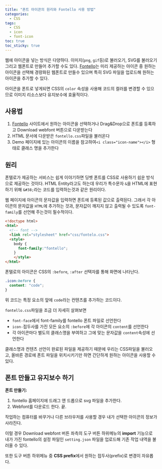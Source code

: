 ```yaml
---
title: "폰트 아이콘의 원리와 Fontello 사용 방법"
categories:
  - CSS
tags:
  - CSS
  - icon
  - font-icon
toc: true
toc_sticky: true
---
```


웹에 아이콘을 넣는 방식은 다양하다. 이미지(`png`, `gif`등)로 불러오기, SVG를 불러오기 그리고 웹폰트로 만들어 추가할 수도 있다. [Fontello](fontello.com)는 미리 제공하는 아이콘 중 원하는 아이콘을 선택해 경량화된 웹폰트로 만들수 있으며 특히 SVG 파일을 업로드해 원하는 아이콘을 추가할 수 있다.

아이콘을 폰트로 넣게되면 CSS의 `color` 속성을 사용해 코드의 컬러를 변경할 수 있으므로 이미지 리소스보다 유지보수에 효율적이다.

## 사용법

1. [Fontello](fontello.com) 사이트에서 원하는 아이콘을 선택하거나 Drag&Drop으로 폰트를 등록하고 Download webfont 버튼으로 다운받는다
2. HTML 문서에 다운받은 `fontello.css`파일을 불러온다
3. Demo 페이지에 있는 아이콘의 이름을 참고하여`<i class="icon-name"></i>` 형태로 클래스 명을 추가한다

## 원리

폰텔로가 제공하는 서비스는 쉽게 이야기하면 딩벳 폰트를 CSS로 사용하기 쉽운 방식으로 제공하는 것이다. HTML Entity라고도 하는데 우리가 특수문자 `&`을 HTML에 표현하기 위해 `&#38;`라는 코드를 입력하는것과 같은 원리이다.

웹 페이지에 아이콘의 문자값을 입력하면 폰트에 등록된 값으로 출력된다. 그래서 각 아이콘의 문자값을 `HTML`에 추가하는 것과, 문자값이 깨지지 않고 출력될 수 있도록  `font-family`를 선언해 주는것이 필수적이다.

```html
<!doctype html>
<html>
  <!-- font -->
  <link rel="stylesheet" href="css/fontelo.css">
  <style>
    body {
      font-family:"fontello";
    }
 	</style>
</html>
```

폰텔로의 아이콘은 CSS의  `:before`, `:after` 선택자를 통해 화면에 나타난다.

```css
.icon:before {
  content: "code";
}
```

위 코드는 특정 요소의 앞에 `code`라는 컨텐츠를 추가하는 코드이다.

`fontello.css`파일을 조금 더 자세히 살펴보면

* `font-face`에서 font-family를 fontello 폰트 파일로 선언한다
* `icon-`접두사를 가진 모든 요소의 `:before`에 각 아이콘의 `content`를 선언한다
* 각 아이콘마다 별도의 클래스명을 부여하고 그에 맞는 문자값을 `content`속성에 선언한다

클래스명과 컨텐츠 선언이 완료된 파일을 제공하기 때문에 우리는 CSS파일을 불러오고, 올바른 경로에 폰트 파일을 위치시키기만 하면 간단하게 원하는 아이콘을 사용할 수 있다.

## 폰트 만들고 유지보수 하기

**폰트 만들기:**

1. fontello 홈페이지에 드래그 앤 드롭으로 svg 파일을 추가한다.
2. Webfont를 다운로드 한다. 끝.

작업하는 컴퓨터를 바꾸거나 다른 브라우저를 사용할 경우 내가 선택한 아이콘의 정보가 사라진다.

이럴 경우 Download webfont 버튼 좌측의 도구 버튼 하위메뉴의 **import** 기능으로 내가 가진 fontello의 설정 파일인 `setting.json` 파일을 업로드해 기존 작업 내역을 불러올 수 있다.

또한 도구 버튼 하위메뉴 중 **CSS prefix**에서 원하는 접두사(prefix)로 변경이 자유롭다.
